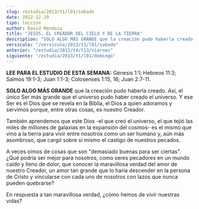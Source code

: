 ```yaml
---
slug: /estudia/2013/t1/l01/sabado
date: 2012-12-29
tipo: leccion
author: David Mendoza
title: "JESÚS, EL CREADOR DEL CIELO Y DE LA TIERRA"
description: "SOLO ALGO MÁS GRANDE que la creación pudo haberla creado. Así, el único Ser más  grande que el universo pudo haber creado el universo. Y ese Ser es el Dios que  se revela en la Biblia, el Dios a quien adoramos y servimos porque, entre otras  cosas, es nuestro Creador."
versiculo: "/versiculo/2013/t1/l01/sabado"
anterior: "/estudia/2012/t4/l13/viernes"
siguiente: "/estudia/2013/t1/l01/domingo"
---
```


**LEE PARA EL ESTUDIO DE ESTA SEMANA:** Génesis 1:1; Hebreos 11:3; Salmos 19:1-3; Juan 1:1-3; Colosenses 1:15, 16; Juan 2:7-11.

**SOLO ALGO MÁS GRANDE** que la creación pudo haberla creado. Así, el único Ser más grande que el universo pudo haber creado el universo. Y ese Ser es el Dios que se revela en la Biblia, el Dios a quien adoramos y servimos porque, entre otras cosas, es nuestro Creador.

También aprendemos que este Dios -el que creó el universo, el que tejió las miles de millones de galaxias en la expansión del cosmos- es el mismo que vino a la tierra para vivir entre nosotros como un ser humano y, aún más asombroso, que cargó sobre sí mismo el castigo de nuestros pecados.

A veces oímos de cosas que son "demasiado buenas para ser ciertas". ¿Qué podría ser mejor para nosotros, como seres pecadores en un mundo caído y lleno de dolor, que conocer la maravillosa verdad del amor de nuestro Creador, un amor tan grande que lo haría descender en la persona de Cristo y vincularse con cada uno de nosotros con lazos que nunca pueden quebrarse?

En respuesta a tan maravillosa verdad, ¿cómo hemos de vivir nuestras vidas?
